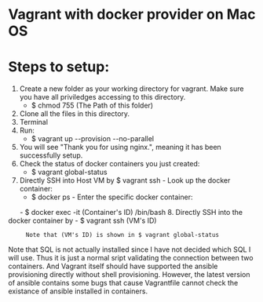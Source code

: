 # Vagrant with docker provider on Mac OS

           
# Steps to setup:
  1. Create a new folder as your working directory for vagrant. Make sure you have all priviledges accessing to this directory.
       - $ chmod 755 (The Path of this folder) 
  2. Clone all the files in this directory.
  3. Terminal
  4. Run:
       - $ vagrant up --provision --no-parallel
  5. You will see "Thank you for using nginx.", meaning it has been successfully setup.
  6. Check the status of docker containers you just created:
       - $ vagrant global-status
  7. Directly SSH into Host VM by $ vagrant ssh 
    - Look up the docker container:
       - $ docker ps 
    - Enter the specific docker container:
    
       - $ docker exec -it (Container's ID) /bin/bash
  8. Directly SSH into the docker container by 
       - $ vagrant ssh (VM's ID)
       
         Note that (VM's ID) is shown in $ vagrant global-status

  
Note that SQL is not actually installed since I have not decided which SQL I will use. Thus it is just a normal sript validating the connection between two containers. And Vagrant itself should have supported the ansible provisioning directly without shell provisioning. However, the latest version of ansible contains some bugs that cause Vagrantfile cannot check the existance of ansible installed in containers.
